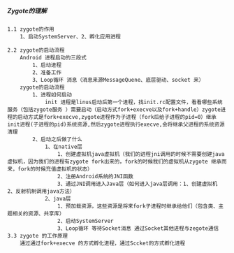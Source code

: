 ##### Zygote的理解

    1.1 zygote的作用
        1、启动SystemServer、2、孵化应用进程
        
    2.2 zygote的启动流程
        Android 进程启动的三段式
            1、启动进程
            2、准备工作
            3、Loop循环 消息（消息来源MessageQuene、底层驱动、socket 来）
        zygote的启动流程 
            1、进程如何启动
                init 进程是linus启动后第一个进程，找init.rc配置文件，看看哪些系统服务（包括zygote服务 ）需要启动（启动方式fork+execve以及fork+handle）zygote进程的启动方式是fork+execve,zygote进程作为子进程（fork后给子进程的pid=0）继承init进程(子进程的pid)系统资源,然后zygote进程执行execve,会将继承父进程的系统资源清理
            2、启动之后做了什么
                1、在native层 
                    1、创建虚拟机java虚拟机（我们的进程jni调用的时候不需要创建java虚拟机，因为我们的进程有zygote fork出来的，fork的时候我们的虚拟机从zygote 继承而来，fork的时候充值虚拟机的状态）
                    2、注册Android系统的JNI函数
                    3、通过JNI调用进入Java层（如何进入java层调用：1、创建虚拟机 2、反射机制调用java方法）
                2、java层
                    1、预加载资源，这些资源是将来fork子进程时继承给他们（包含类、主题相关的资源、共享库）
                    2、启动SystemServer
                    3、Loop循环 等待Socket消息 通过Socket其他进程与zegote通信   
    3.3 zygote 的工作原理
        通过通过fork+execve 的方式孵化进程，通过Sccket的方式孵化进程

